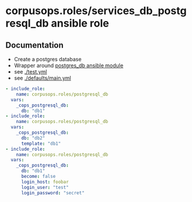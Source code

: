# corpusops.roles/services_db_postgresql_db ansible role
## Documentation

- Create a postgres database
- Wrapper around [postgres_db ansible module](http://docs.ansible.com/ansible/latest/postgresql_db_module.html)
- see [./test.yml](./test.yml)
- see [./defaults/main.yml](./defaults/main.yml)

```yaml
- include_role:
    name: corpusops.roles/postgresql_db
  vars:
    _cops_postgresql_db:
      db: "db1"
- include_role:
    name: corpusops.roles/postgresql_db
  vars:
    _cops_postgresql_db:
      db: "db2"
      template: "db1"
- include_role:
    name: corpusops.roles/postgresql_db
  vars:
    _cops_postgresql_db:
      db: "db1"
      become: false
      login_host: foobar
      login_user: "test"
      login_password: "secret"
```
